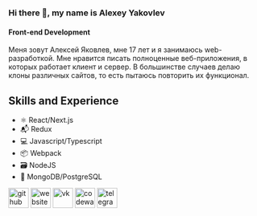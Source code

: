 ### Hi there 👋, my name is Alexey Yakovlev
#### Front-end Development

Меня зовут Алексей Яковлев, мне 17 лет и я занимаюсь web-разработкой. Мне нравится писать полноценные веб-приложения, в которых работает клиент и сервер. В большинстве случаев делаю клоны различных сайтов, то есть пытаюсь повторить их функционал.

## Skills and Experience
* ⚛ React/Next.js
* :mailbox_with_mail: Redux
* 💻 Javascript/Typescript
* 📦 Webpack
* 🗃 NodeJS
* 📑 MongoDB/PostgreSQL

[<img src='https://cdn.jsdelivr.net/npm/simple-icons@3.0.1/icons/github.svg' alt='github' height='40'>](https://github.com/AlexeyYakovlev1)  [<img src='https://cdn.jsdelivr.net/npm/simple-icons@3.0.1/icons/icloud.svg' alt='website' height='40'>](https://alexeyyakovlev1.github.io/portfolio/)  [<img src='https://cdn.jsdelivr.net/npm/simple-icons@3.0.1/icons/vk.svg' alt='vk' height='40'>](https://vk.com/quod_42)  [<img src='https://cdn.jsdelivr.net/npm/simple-icons@3.0.1/icons/codewars.svg' alt='codewars' height='40'>](https://www.codewars.com/users/quod_42)  [<img src='https://cdn.jsdelivr.net/npm/simple-icons@3.0.1/icons/telegram.svg' alt='telegram' height='40'>](https://t.me/quod_42)
